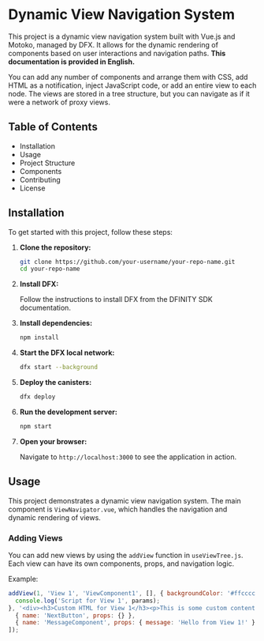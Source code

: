# Dynamic View Navigation System

This project is a dynamic view navigation system built with Vue.js and Motoko, managed by DFX. It allows for the dynamic rendering of components based on user interactions and navigation paths. **This documentation is provided in English.**

You can add any number of components and arrange them with CSS, add HTML as a notification, inject JavaScript code, or add an entire view to each node. The views are stored in a tree structure, but you can navigate as if it were a network of proxy views.

## Table of Contents

- Installation
- Usage
- Project Structure
- Components
- Contributing
- License

## Installation

To get started with this project, follow these steps:

1. **Clone the repository:**

    ```bash
    git clone https://github.com/your-username/your-repo-name.git
    cd your-repo-name
    ```

2. **Install DFX:**

    Follow the instructions to install DFX from the DFINITY SDK documentation.

3. **Install dependencies:**

    ```bash
    npm install
    ```

4. **Start the DFX local network:**

    ```bash
    dfx start --background
    ```

5. **Deploy the canisters:**

    ```bash
    dfx deploy
    ```

6. **Run the development server:**

    ```bash
    npm start
    ```

7. **Open your browser:**

    Navigate to `http://localhost:3000` to see the application in action.

## Usage

This project demonstrates a dynamic view navigation system. The main component is `ViewNavigator.vue`, which handles the navigation and dynamic rendering of views.

### Adding Views

You can add new views by using the `addView` function in `useViewTree.js`. Each view can have its own components, props, and navigation logic.

Example:

```javascript
addView(1, 'View 1', 'ViewComponent1', [], { backgroundColor: '#ffcccc' }, (params) => {
  console.log('Script for View 1', params);
}, '<div><h3>Custom HTML for View 1</h3><p>This is some custom content for View 1.</p></div>', 'View 3', {}, [
  { name: 'NextButton', props: {} },
  { name: 'MessageComponent', props: { message: 'Hello from View 1!' } }
]);
